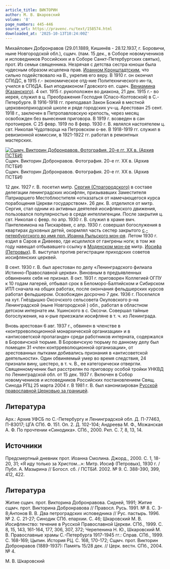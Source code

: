 ```yaml
---
article_title: ВИКТОРИН
author: М. В. Шкаровский
volume: '8'
page_numbers: 445-446
source_url: https://pravenc.ru/text/158574.html
downloaded_at: '2025-10-13T10:24:00Z'
---
```


Михайлович Добронравов (29.01.1889, Кишинёв - 28.12.1937, г. Боровичи, ныне Новгородской обл.), сщмч. (пам. 15 дек., в Соборе новомучеников и исповедников Российских и в Соборе Санкт-Петербургских святых), прот. Из семьи священника. Незрячая с детства сестра юноши была чудесным образом исцелена прав. [Иоанном Кронштадтским](<https://pravenc.ru/text/Иоанном Кронштадтским.html>), что сильно подействовало на В., укрепив его веру. В 1910 г. он окончил СПбДС, в 1915 г.- экономическое отд-ние Политехнического ин-та, учился в СПбДА. Был иподиаконом Гдовского еп. сщмч. [Вениамина (Казанского)](<https://pravenc.ru/text/Вениамина (Казанского).html>). 4 окт. 1915 г. рукоположен во диакона, 21 дек. 1915 г.- во иерея, служил в ц. Преображения Господня (Спасо-Колтовской) в С.-Петербурге. В 1916-1918 гг. преподавал Закон Божий в местной церковноприходской школе и ряде городских уч-щ. Арестован 25 сент. 1918 г., заключен в Петропавловскую крепость, через месяц освобожден без вынесения приговора. В 1919 г. возведен в сан протоиерея. С 25 февр. 1919 по 8 февр. 1930 г. В. являлся настоятелем ц. свт. Николая Чудотворца на Петровском о-ве. В 1918-1919 гг. служил в ревизионной комиссии, в 1921-1922 гг. работал в ремонтных мастерских.

[![Сщмч. Викторин Добронравов. Фотография. 20-е гг. XX в. (Архив ПСТБИ)](https://pravenc.ru/data/767/465/1234/i200.jpg "Кликните для увеличения картинки")](https://pravenc.ru/data/767/465/1234/i400.jpg)Сщмч. Викторин Добронравов. Фотография. 20-е гг. XX в. (Архив ПСТБИ)  
Сщмч. Викторин Добронравов. Фотография. 20-е гг. XX в. (Архив ПСТБИ)

12 дек. 1927 г. В. посетил митр. [Сергия (Страгородского)](<https://pravenc.ru/text/Сергия (Страгородского).html>) в составе делегации ленинградских иосифлян, призывавших Заместителя Патриаршего Местоблюстителя «отказаться от намечающегося курса порабощения Церкви государством». 26 дек. В. отделился от митр. Сергия, стал одним из активных деятелей иосифлянского движения, пользовался популярностью в среде интеллигенции. После закрытия ц. свт. Николая с февр. по апр. 1930 г. В. служил в храме вмч. Пантелеимона на Пискарёвке, с апр. 1930 г. совершал богослужения в квартирах духовных детей, окормлял часть сестер закрытого [с](https://pravenc.ru/text/с.html).[-петербургского во имя прп. Иоанна Рыльского мон-ря](<https://pravenc.ru/text/-петербургского во имя прп  Иоанна Рыльского мон-ря.html>). Летом 1930 г. ездил в Саров и Дивеево, где исцелился от гангрены ноги; в том же году навещал отбывавшего ссылку в [Моденском мон-ре](<https://pravenc.ru/text/Моденском мон-ре.html>) митр. [Иосифа (Петровых)](https://pravenc.ru/text/Иосиф.html). В. выступал против регистрации приходских советов иосифлянских церквей.

В сент. 1930 г. В. был арестован по делу «Ленинградского филиала Истинно-Православной церкви». Виновным в предъявленных обвинениях себя не признал. 8 окт. 1931 г. приговорен Коллегией ОГПУ к 10 годам лагерей, отбывал срок в Беломоро-Балтийском и Сибирском ИТЛ сначала на общих работах, после окончания фельдшерских курсов работал фельдшером. Освобожден досрочно 7 дек. 1936 г. Поселился на хут. Гнёздышко Оксочского сельсовета Окуловского р-на Ленинградской (ныне Новгородской ) обл., работал в областном детском интернате им. Ушинского в с. Оксочи. Совершал тайные богослужения, на к-рые приезжали иосифляне в т. ч. из Ленинграда.

Вновь арестован 6 авг. 1937 г., обвинен в членстве в «контрреволюционной монархической организации» и в «антисоветской пропаганде» среди работников интерната, содержался в Боровичской тюрьме. В Боровичскую тюрьму по данному делу был помещен 31 «член контрреволюционной организации», от арестованных пытками добивались признания в «антисоветской деятельности». Один обвиняемый умер во время следствия, 24 признали вину, шестеро, в т. ч. В., ее категорически отвергли. Священномученик был расстрелян по приговору особой тройки УНКВД по Ленинградской обл. от 15 дек. 1937 г. Включен в Собор новомучеников и исповедников Российских постановлением Свящ. Синода РПЦ 25 марта 2004 г. В 1981 г. В. был канонизирован [Русской православной Церковью за границей](<https://pravenc.ru/text/Русской православной Церковью за границей.html>).

## Литература

Арх.: Архив УФСБ по С.-Петербургу и Ленинградской обл. Д. П-77463, П-83017; ЦГА СПб. Ф. 151. Оп. 2. Д. 102-104; Андреева М. Ф., Можанская А. Ф. По прочтении «Синодика». СПб., 2000. Ркп. С. 7, 8, 13, 14.

## Источники

Предсмертный дневник прот. Иоанна Смолина. Джорд., 2000. С. 1, 18-20, 31; «Я иду только за Христом…»: Митр. Иосиф (Петровых), 1930 г. / Публ. А. Мазырина // Богосл. сб. / ПСТБИ. 2002. № 9. С. 388-390, 399, 412, 422.

## Литература

Житие сщмч. прот. Викторина Добронравова. Сидней, 1991; Житие сщмч. прот. Викторина Добронравова // Правосл. Русь. 1991. № 8. С. 3-8;Антонов В. В. Два петроградских исповедника // Рус. пастырь. 1996. № 2. С. 21-27; Синодик СПб. епархии. С. 46; Шкаровский М. В. Иосифлянство: течение в Русской Православной Церкви. СПб., 1999. С. 8, 15, 143, 161-164, 177, 306, 307, 372; Черепенина Н. Ю., Шкаровский М. В. Православные храмы С.-Петербурга 1917-1945 гг.: Справ. СПб., 1999. С. 168-169; Цыпин. История РЦ. С. 168, 170-172; Сщмч. прот. Викторин Добронравов (1889-1937): Память 15/28 дек. // Церк. вестн. СПб., 2004. № 4.

М. В. Шкаровский

